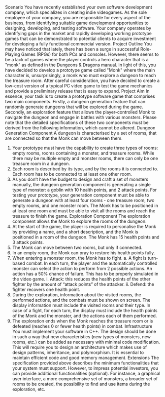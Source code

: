 Scenario
You have recently established your own software development company, which specializes in creating indie
videogames. As the sole employee of your company, you are responsible for every aspect of the business,
from identifying suitable game development opportunities to designing, developing, and testing software.
Your company operates by identifying gaps in the market and rapidly developing working prototype games
that can be demonstrated to potential clients to acquire investment for developing a fully functional
commercial version.
Project Outline
You may have noticed that lately, there has been a surge in successful Role-Playing Games (RPGs) for both
PCs and consoles. However, there seems to be a lack of games where the player controls a hero character
that is a "monk" as defined in the Dungeons & Dragons manual. In light of this, you have decided to develop a
prototype game called "Monk" where the main character is, unsurprisingly, a monk who must explore a
dungeon to reach the treasure room. After careful consideration, you have decided to create a low-cost
version of a typical PC video game to test the game mechanics and provide a preliminary release that is easy
to expand.
Project Aim
In essence, your task is to create a prototype software game that comprises two main components. Firstly, a
dungeon generation feature that can randomly generate dungeons that will be explored during the game.
Secondly, an exploration feature that allows the player-controlled Monk to navigate the dungeon and engage
in battles with various monsters. Please note that the detailed specifications of these two components must be
derived from the following information, which cannot be altered.
Dungeon Generation Component
A dungeon is characterised by a set of rooms, that are connected so that the Monk can move between them.
1) Your prototype must have the capability to create three types of rooms: empty rooms, rooms
containing a monster, and treasure rooms. While there may be multiple empty and monster rooms,
there can only be one treasure room in a dungeon.
2) Each room is described by its type, and by the rooms it is connected to. Each room has to be
connected to at least one other room.
3) As you don’t have the budget to design and craft a set of monsters manually, the dungeon generation
component is generating a single type of monster: a goblin with 10 health points, and 2 attack points.
For testing your prototype, your generation component must be able to generate a dungeon with at
least four rooms - one treasure room, two empty rooms, and one monster room. The Monk has to be
positioned in at least one room and must be able to visit all the rooms and reach the treasure to finish
the game.
Exploration Component
The exploration component allows the Monk to explore the rooms of the dungeon.
1) At the start of the game, the player is required to personalise the Monk by providing a name, and a
short description, and the Monk is positioned in a room of the dungeon. The Monk has 15 health
points and 3 attack points.
2) The Monk can move between two rooms, but only if connected.
3) In an empty room, the Monk can pray to restore his health points fully.
4) When entering a monster room, the Monk has to fight.
a. A fight is turn-based combat. In each turn, the player and the automatically controlled monster
can select the action to perform from 2 possible actions. An action has a 50% chance of
failure. This has to be properly simulated in the video game.
i. Attack: this reduces the health points of the other fighter by the amount of “attack
points” of the attacker.
ii. Defend: the fighter recovers one health point.
5) During the exploration, information about the visited rooms, the performed actions, and the combats
must be shown on screen. The display information must include the visited rooms and their type. In
case of a fight, for each turn, the display must include the health points of the Monk and the monster,
and the actions each of them performed.
6) The exploration ends when the Monk reaches the treasure room or is defeated (reaches 0 or fewer
health points) in combat.
Infrastructure
You must implement your software in C++. The design should be done in such a way that new characteristics
(new types of monsters, new rooms, etc.) can be added as necessary with minimal code modification. This will
require you to design an architecture which makes use of design patterns, inheritance, and polymorphism. It is
essential to maintain efficient code and good memory management.
Extensions
The specification provided above describes the minimum functionalities that your system must support.
However, to impress potential investors, you can provide additional functionalities (optional). For instance, a
graphical user interface, a more comprehensive set of monsters, a broader set of rooms to be created, the
possibility to find and use items during the exploration, etc.
